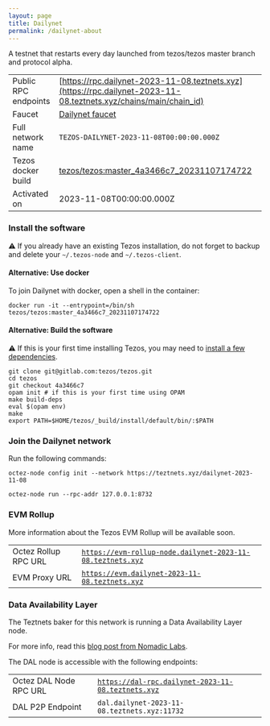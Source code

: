 ```yaml
---
layout: page
title: Dailynet
permalink: /dailynet-about
---
```


A testnet that restarts every day launched from tezos/tezos master branch and protocol alpha.

| | |
|-------|---------------------|
| Public RPC endpoints | [https://rpc.dailynet-2023-11-08.teztnets.xyz](https://rpc.dailynet-2023-11-08.teztnets.xyz/chains/main/chain_id)<br/> |
| Faucet | [Dailynet faucet](https://faucet.dailynet-2023-11-08.teztnets.xyz) |
| Full network name | `TEZOS-DAILYNET-2023-11-08T00:00:00.000Z` |
| Tezos docker build | [tezos/tezos:master_4a3466c7_20231107174722](https://hub.docker.com/r/tezos/tezos/tags?page=1&ordering=last_updated&name=master_4a3466c7_20231107174722) |
| Activated on | 2023-11-08T00:00:00.000Z |





### Install the software

⚠️  If you already have an existing Tezos installation, do not forget to backup and delete your `~/.tezos-node` and `~/.tezos-client`.



#### Alternative: Use docker

To join Dailynet with docker, open a shell in the container:

```
docker run -it --entrypoint=/bin/sh tezos/tezos:master_4a3466c7_20231107174722
```

#### Alternative: Build the software

⚠️  If this is your first time installing Tezos, you may need to [install a few dependencies](https://tezos.gitlab.io/introduction/howtoget.html#setting-up-the-development-environment-from-scratch).

```
git clone git@gitlab.com:tezos/tezos.git
cd tezos
git checkout 4a3466c7
opam init # if this is your first time using OPAM
make build-deps
eval $(opam env)
make
export PATH=$HOME/tezos/_build/install/default/bin/:$PATH
```

### Join the Dailynet network

Run the following commands:

```
octez-node config init --network https://teztnets.xyz/dailynet-2023-11-08

octez-node run --rpc-addr 127.0.0.1:8732
```


### EVM Rollup

More information about the Tezos EVM Rollup will be available soon.

| | |
|-------|---------------------|
| Octez Rollup RPC URL | [`https://evm-rollup-node.dailynet-2023-11-08.teztnets.xyz`](https://evm-rollup-node.dailynet-2023-11-08.teztnets.xyz/global/block/head) |
| EVM Proxy URL | [`https://evm.dailynet-2023-11-08.teztnets.xyz`](https://evm.dailynet-2023-11-08.teztnets.xyz) |




### Data Availability Layer

The Teztnets baker for this network is running a Data Availability Layer node.

For more info, read this [blog post from Nomadic Labs](https://research-development.nomadic-labs.com/data-availability-layer-tezos.html).

The DAL node is accessible with the following endpoints:

| | |
|-------|---------------------|
| Octez DAL Node RPC URL | [`https://dal-rpc.dailynet-2023-11-08.teztnets.xyz`](https://dal-rpc.dailynet-2023-11-08.teztnets.xyz) |
| DAL P2P Endpoint | `dal.dailynet-2023-11-08.teztnets.xyz:11732` |




